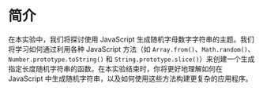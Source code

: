 # 简介

在本实验中，我们将探讨使用 JavaScript 生成随机字母数字字符串的主题。我们将学习如何通过利用各种 JavaScript 方法（如 `Array.from()`、`Math.random()`、`Number.prototype.toString()` 和 `String.prototype.slice()`）来创建一个生成指定长度随机字符串的函数。在本实验结束时，你将更好地理解如何在 JavaScript 中生成随机字符串，以及如何使用这些方法构建更复杂的应用程序。
